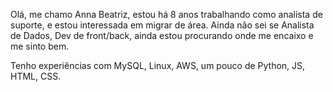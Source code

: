 Olá, me chamo Anna Beatriz, estou há 8 anos trabalhando como analista de suporte, e estou interessada em migrar de área. Ainda não sei se Analista de Dados, Dev de front/back, ainda estou procurando onde me encaixo e me sinto bem.

Tenho experiências com MySQL, Linux, AWS, um pouco de Python, JS, HTML, CSS.